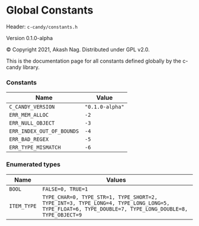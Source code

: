 Global Constants
=====================
Header: `c-candy/constants.h`

Version 0.1.0-alpha

&copy; Copyright 2021, Akash Nag. Distributed under GPL v2.0.

This is the documentation page for all constants defined globally by the c-candy library.

### Constants

| Name | Value |
|-|-|
| `C_CANDY_VERSION` | `"0.1.0-alpha"` |
| `ERR_MEM_ALLOC` | `-2` |
| `ERR_NULL_OBJECT` | `-3` |
| `ERR_INDEX_OUT_OF_BOUNDS` | `-4` |
| `ERR_BAD_REGEX` | `-5` |
| `ERR_TYPE_MISMATCH` | `-6` |

### Enumerated types

| Name | Values |
|-|-|
| `BOOL` | `FALSE=0, TRUE=1` |
| `ITEM_TYPE` | `TYPE_CHAR=0, TYPE_STR=1, TYPE_SHORT=2, TYPE_INT=3, TYPE_LONG=4, TYPE_LONG_LONG=5, TYPE_FLOAT=6, TYPE_DOUBLE=7, TYPE_LONG_DOUBLE=8, TYPE_OBJECT=9` |
